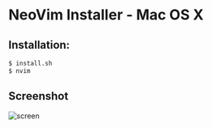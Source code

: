 # NeoVim Installer - Mac OS X
## Installation:
```sh
$ install.sh
$ nvim
```
## Screenshot
![screen][screen]

[screen]: https://user-images.githubusercontent.com/example.png
